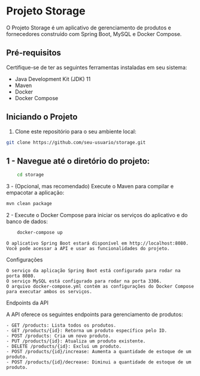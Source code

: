 # Projeto Storage

O Projeto Storage é um aplicativo de gerenciamento de produtos e fornecedores construído com Spring Boot, MySQL e Docker Compose.

## Pré-requisitos

Certifique-se de ter as seguintes ferramentas instaladas em seu sistema:

- Java Development Kit (JDK) 11
- Maven
- Docker
- Docker Compose

## Iniciando o Projeto

1. Clone este repositório para o seu ambiente local:

```bash
git clone https://github.com/seu-usuario/storage.git
```

## 1 - Navegue até o diretório do projeto: 
```bash
    cd storage
```
3 - (Opcional, mas recomendado) Execute o Maven para compilar e empacotar a aplicação:
```bash
mvn clean package
```

2 - Execute o Docker Compose para iniciar os serviços do aplicativo e do banco de dados: 
```bash
    docker-compose up
```

    O aplicativo Spring Boot estará disponível em http://localhost:8080. Você pode acessar a API e usar as funcionalidades do projeto.

Configurações

    O serviço da aplicação Spring Boot está configurado para rodar na porta 8080.
    O serviço MySQL está configurado para rodar na porta 3306.
    O arquivo docker-compose.yml contém as configurações do Docker Compose para executar ambos os serviços.

Endpoints da API

A API oferece os seguintes endpoints para gerenciamento de produtos:

    - GET /products: Lista todos os produtos.
    - GET /products/{id}: Retorna um produto específico pelo ID.
    - POST /products: Cria um novo produto.
    - PUT /products/{id}: Atualiza um produto existente.
    - DELETE /products/{id}: Exclui um produto.
    - POST /products/{id}/increase: Aumenta a quantidade de estoque de um produto.
    - POST /products/{id}/decrease: Diminui a quantidade de estoque de um produto.
